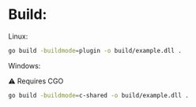 # Build:

Linux:
```sh
go build -buildmode=plugin -o build/example.dll .
```

Windows:

⚠️ Requires CGO

```sh
go build -buildmode=c-shared -o build/example.dll .
```